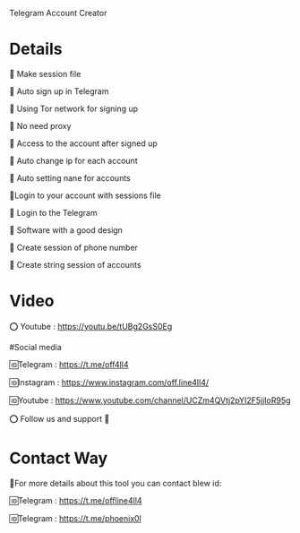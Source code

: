 Telegram Account Creator

# Details

📌 Make session file 

📌 Auto sign up in Telegram

📌 Using Tor network for signing up

📌 No need proxy 

📌 Access to the account after signed up

📌 Auto change ip for each account

📌 Auto setting nane for accounts

📌Login to your account with sessions file

📌 Login to the Telegram 

📌 Software with a good design

📌 Create session of phone number

📌 Create string session of accounts

# Video

⭕️ Youtube : https://youtu.be/tUBg2GsS0Eg

#Social media

🆔Telegram : https://t.me/off4ll4

🆔Instagram : https://www.instagram.com/off.line4ll4/

🆔Youtube : https://www.youtube.com/channel/UCZm4QVtj2pYI2F5jjIoR95g

⭕️ Follow us and support 💙

# Contact Way

💢For more details about this tool you can contact blew id:

🆔Telegram : https://t.me/offline4ll4

🆔Telegram : https://t.me/phoenix0l
